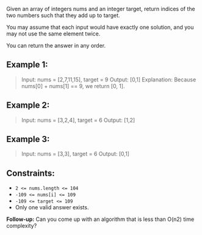 Given an array of integers nums and an integer target, return indices of the two numbers such that they add up to target.

You may assume that each input would have exactly one solution, and you may not use the same element twice.

You can return the answer in any order.

Example 1:
------------------

> Input: nums = [2,7,11,15], target = 9
> Output: [0,1]
> Explanation: Because nums[0] + nums[1] == 9, we return [0, 1].

Example 2:
------------------

> Input: nums = [3,2,4], target = 6
> Output: [1,2]

Example 3:
------------------

> Input: nums = [3,3], target = 6
> Output: [0,1]


Constraints:
-----------------

- `2 <= nums.length <= 104`
- `-109 <= nums[i] <= 109`
- `-109 <= target <= 109`
- Only one valid answer exists.

**Follow-up:** Can you come up with an algorithm that is less than O(n2) time complexity?